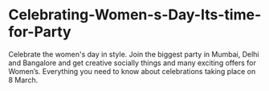 # Celebrating-Women-s-Day-Its-time-for-Party
Celebrate the women's day in style. Join the biggest party in Mumbai, Delhi and Bangalore and get creative socially things and many exciting offers for Women’s. Everything you need to know about celebrations taking place on 8 March.
